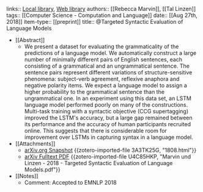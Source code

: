 links:: [Local library](zotero://select/groups/2386895/items/7Z59IWMF), [Web library](https://www.zotero.org/groups/2386895/items/7Z59IWMF)
authors:: [[Rebecca Marvin]], [[Tal Linzen]]
tags:: [[Computer Science - Computation and Language]]
date:: [[Aug 27th, 2018]]
item-type:: [[preprint]]
title:: @Targeted Syntactic Evaluation of Language Models

- [[Abstract]]
	- We present a dataset for evaluating the grammaticality of the predictions of a language model. We automatically construct a large number of minimally different pairs of English sentences, each consisting of a grammatical and an ungrammatical sentence. The sentence pairs represent different variations of structure-sensitive phenomena: subject-verb agreement, reflexive anaphora and negative polarity items. We expect a language model to assign a higher probability to the grammatical sentence than the ungrammatical one. In an experiment using this data set, an LSTM language model performed poorly on many of the constructions. Multi-task training with a syntactic objective (CCG supertagging) improved the LSTM's accuracy, but a large gap remained between its performance and the accuracy of human participants recruited online. This suggests that there is considerable room for improvement over LSTMs in capturing syntax in a language model.
- [[Attachments]]
	- [arXiv.org Snapshot](https://arxiv.org/abs/1808.09031) {{zotero-imported-file 3A3TK25G, "1808.html"}}
	- [arXiv Fulltext PDF](https://arxiv.org/pdf/1808.09031.pdf) {{zotero-imported-file U4C85HKP, "Marvin und Linzen - 2018 - Targeted Syntactic Evaluation of Language Models.pdf"}}
- [[Notes]]
	- Comment: Accepted to EMNLP 2018